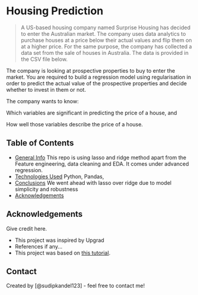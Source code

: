 # Housing Prediction
> A US-based housing company named Surprise Housing has decided to enter the Australian market. The company uses data analytics to purchase houses at a price below their actual values and flip them on at a higher price. For the same purpose, the company has collected a data set from the sale of houses in Australia. The data is provided in the CSV file below.

 

The company is looking at prospective properties to buy to enter the market. You are required to build a regression model using regularisation in order to predict the actual value of the prospective properties and decide whether to invest in them or not.

 

The company wants to know:

Which variables are significant in predicting the price of a house, and

How well those variables describe the price of a house.


## Table of Contents
* [General Info](#general-information)
This repo is using lasso and ridge method apart from the Feature engineering, data cleaning and EDA. It comes under advanced regression.
* [Technologies Used](#technologies-used)
Python, Pandas,
* [Conclusions](#conclusions)
We went ahead with lasso over ridge due to model simplicity and robustness
* [Acknowledgements](#acknowledgements)

<!-- You can include any other section that is pertinent to your problem -->



## Acknowledgements
Give credit here.
- This project was inspired by Upgrad
- References if any...
- This project was based on [this tutorial](https://www.example.com).


## Contact
Created by [@sudipkandel123] - feel free to contact me!


<!-- Optional -->
<!-- ## License -->
<!-- This project is open source and available under the [... License](). -->

<!-- You don't have to include all sections - just the one's relevant to your project -->
